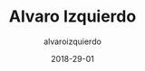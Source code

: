 ---
layout: author
title: "Alvaro Izquierdo"
author: alvaroizquierdo
permalink: /blog/authors/alvaroizquierdo/
date: 2018-29-01
---